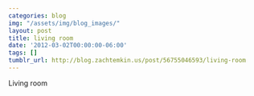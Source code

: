 ```yaml
---
categories: blog
img: "/assets/img/blog_images/" 
layout: post
title: living room
date: '2012-03-02T00:00:00-06:00'
tags: []
tumblr_url: http://blog.zachtemkin.us/post/56755046593/living-room
---
```

Living room
